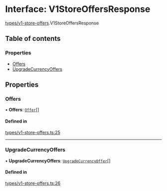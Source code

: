 # Interface: V1StoreOffersResponse

[types/v1-store-offers](../modules/types_v1_store_offers.md).V1StoreOffersResponse

## Table of contents

### Properties

- [Offers](types_v1_store_offers.V1StoreOffersResponse.md#offers)
- [UpgradeCurrencyOffers](types_v1_store_offers.V1StoreOffersResponse.md#upgradecurrencyoffers)

## Properties

### Offers

• **Offers**: [`Offer`](types_v1_store_offers.Offer.md)[]

#### Defined in

[types/v1-store-offers.ts:25](https://github.com/jameslinimk/unofficial-valorant-api/blob/3123117/package/src/types/v1-store-offers.ts#L25)

___

### UpgradeCurrencyOffers

• **UpgradeCurrencyOffers**: [`UpgradeCurrencyOffer`](types_v1_store_offers.UpgradeCurrencyOffer.md)[]

#### Defined in

[types/v1-store-offers.ts:26](https://github.com/jameslinimk/unofficial-valorant-api/blob/3123117/package/src/types/v1-store-offers.ts#L26)

